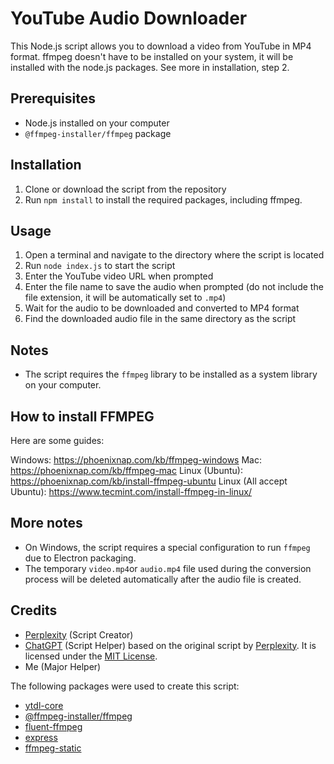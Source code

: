 # YouTube Audio Downloader

This Node.js script allows you to download a video from YouTube in MP4 format. ffmpeg doesn't have to be installed on your system, it will be installed with the node.js packages. See more in installation, step 2.

## Prerequisites

- Node.js installed on your computer
- `@ffmpeg-installer/ffmpeg` package

## Installation

1. Clone or download the script from the repository
2. Run `npm install` to install the required packages, including ffmpeg.

## Usage

1. Open a terminal and navigate to the directory where the script is located
2. Run `node index.js` to start the script
3. Enter the YouTube video URL when prompted
4. Enter the file name to save the audio when prompted (do not include the file extension, it will be automatically set to `.mp4`)
5. Wait for the audio to be downloaded and converted to MP4 format
6. Find the downloaded audio file in the same directory as the script

## Notes

- The script requires the `ffmpeg` library to be installed as a system library on your computer.

## How to install FFMPEG

Here are some guides:

Windows: https://phoenixnap.com/kb/ffmpeg-windows
Mac: https://phoenixnap.com/kb/ffmpeg-mac
Linux (Ubuntu): https://phoenixnap.com/kb/install-ffmpeg-ubuntu
Linux (All accept Ubuntu): https://www.tecmint.com/install-ffmpeg-in-linux/

## More notes 
- On Windows, the script requires a special configuration to run `ffmpeg` due to Electron packaging.
- The temporary `video.mp4`or `audio.mp4` file used during the conversion process will be deleted automatically after the audio file is created.

## Credits

- [Perplexity](https://www.perplexity.ai/) (Script Creator)
- [ChatGPT](https://github.com/ChatGPT) (Script Helper) based on the original script by [Perplexity](https://www.youtube.com/channel/UC4JX40jDee_tINbkjycV4Sg). It is licensed under the [MIT License](https://github.com/ChatGPT/youtube-audio-downloader/blob/main/LICENSE).
- Me (Major Helper)

The following packages were used to create this script:

- [ytdl-core](https://www.npmjs.com/package/ytdl-core)
- [@ffmpeg-installer/ffmpeg](https://www.npmjs.com/package/@ffmpeg-installer/ffmpeg)
- [fluent-ffmpeg](https://www.npmjs.com/package/fluent-ffmpeg)
- [express](https://www.npmjs.com/package/express)
- [ffmpeg-static](https://www.npmjs.com/package/ffmpeg-static)
